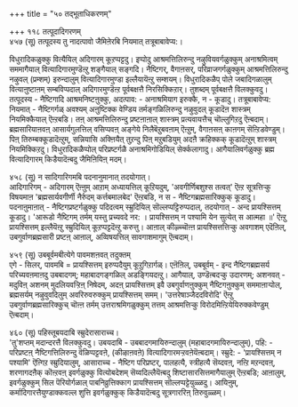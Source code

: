 +++
title = "५० तद्भूताधिकरणम्"

+++
११८ तत्पूदादिगरणम्   
४५७ (सू) तत्पूदस्य तु नादत्पावो जैमिऩेरबि नियमात् तत्रूबाबावेप्य:।  
  
विधुरादिकळुक्कु वित्यैयिल् अदिगारम् कूऱप्पट्टदु। इप्पोदु आश्रमत्तिलिरुन्दु नऴुवियवर्गळुक्कुम् अनाश्रमित्वम् सममागैयाल् वित्यादिगारमुण्डॆऩ्ऱु शङ्गैयाल् सङ्गदि। नैष्टिगर्, वैगाऩसर्, परिव्राजगर्गळुक्कुम् आश्रमत्तिलिरुन्दु नऴुवल् (प्रम्शम्) इरुन्दालुम् वित्यादिगारमुण्डा इल्लैयायॆऩ्ऱु सम्शयम्। विधुरादिकळैप् पोले जबादिगळालुम् वित्याऩुष्टाऩम् सम्बविप्पदाल् अदिगारमुण्डॆऩ्ऱ पूर्वबक्षत्तै निरसिक्किऱार्। तुशब्दम् पूर्वबक्षत्तै विलक्कुवदु। तत्पूदस्य - नैष्टिगादि आश्रमनिष्टऩुक्कु, अदत्पाव: - अनाश्रमियाग इरुक्कै, न - कूडादु। तत्रूबाबावेप्य: नियमात् - नैष्टिगर्गळ् अवश्यम् अऩुष्टिक्क वेण्डिय तर्मङ्गळिलिरुन्दु नऴुवुदल् कूडादॆऩ शास्त्रम् नियमिक्कैयाल् ऎऩ्ऱबडि। तऩ् आश्रमत्तिलिरुन्दु प्रष्टऩाऩाल् शास्त्रम् प्रत्यवायत्तैच् चॊल्लुगिऱदु ऎऩ्बदाम्। ब्रह्मसारियाऩवऩ् आसार्यगुलत्तिल् वसिप्पवऩ् अङ्गेये निलैबॆऱुबवऩाम् ऎऩ्ऱुम्, वैगाऩसऩ् काऩगम् सॆऩ्ऱिडवेण्डुम्। पिऩ् तिरुम्बक्कूडादॆऩ्ऱुम्, सन्नियासि अक्ऩियैत् तुऱन्दु पिऩ् मऱुबडियुम् अदऩै क्रहिक्कक् कूडादॆऩ्ऱुम् शास्त्रम् नियमिक्किऱदु। विधुरादिकळैप्पोल् परिप्रष्टर्गळै अनाश्रमिगोडियिल् सेर्क्कलागादु। आगैयालिवर्गळुक्कु ब्रह्म वित्यादिगारम् किडैयादॆऩ्बदु जैमिऩियिऩ् मदम्।

४५८ (सू) न सादिगारिगमबि पदनानुमानात् तदयोगात्।  
आदिगारिगम् - अदिगारम् ऎऩ्ऩुम् आऱाम् अध्यायत्तिल् कूऱियदुम्, 'अवगीर्णिबशुश्स तत्वत्' ऎऩ्ऱ सूत्रत्तिऱ्कु विषयमाऩ 'ब्रह्मसार्यवगीर्णी नैर्रुदम् कर्त्तबमालबेद' ऎऩ्ऱबडि, न स - नैष्टिगब्रह्मसारिक्कुक् कूडादु। पदनाऩुमाऩात् - नैष्टिगप्रष्टर्गळुक्कु पदिदत्वम् स्म्रुदियिल् सॊल्लप्पट्टिरुप्पदाल्, तदयोगात् - अन्द प्रायश्सित्तम् कूडादु। 'आरूडो नैष्टिगम् तर्मम् यस्तु प्रच्यवदे नर: । प्रायश्सित्तम् न पश्यामि येन सुत्येत् स आत्महा ॥' ऎऩ्ऱु प्रायश्सित्तम् इल्लैयॆऩ्ऱु स्म्रुदियिल् कूऱप्पट्टदॆऩ्ऱु करुत्तु। आऩाल् कीऴ्च्चॊऩ्ऩ प्रायश्सित्तत्तिऱ्कु अवगाशम् एदॆऩिल्, उबगुर्वाणब्रह्मसारी प्रष्टऩ् आऩाल्, अव्विषयत्तिल् सावगाशमागुम् ऎऩ्बदाम्।

४५९ (सू) उबबूर्वमबीत्येगे पावमशऩवत् तदुक्तम्  
एगे - सिलर्, पावमबि = प्रायश्सित्तम् इरुप्पदैयुम् कूऱुगिऱार्गळ्। एऩॆऩिल्, उबबूर्वम् - इन्द नैष्टिगब्रह्मसर्य परिच्यवऩमाऩदु उबबादगम्; महाबादगङ्गळिल् अडङ्गियदऩ्ऱु। आगैयाल्, उण्डॆऩ्बदऱ्कु उदारणम्; अशनवत् - मदुविऩ् अशनम् मुदलियवऱ्ऱिऩ् निषेदम्, अदऩ् प्रायश्सित्तम् इवै उबगुर्वाणऩुक्कुम् नैष्टिगऩुक्कुम् सममाऩाऱ्पोल्, ब्रह्मसर्यम् नऴुवुवदिलुम् अवरिरुवरुक्कुम् प्रायश्सित्तम् समम्। 'उत्तरेषाञ्जैददविरोदि' ऎऩ्ऱु उबगुर्वाणब्रह्मसारिक्कुच् चॊऩ्ऩ तर्मम् उत्तराश्रमिगळुक्कुम् तत्तम् आश्रमत्तिऱ्कु विरोदमिऩ्ऱियेयिरुक्कवेण्डुम् ऎऩ्बदाम्।

४६० (सू) पहिस्तूबयदाबि स्म्रुदेरासाराच्च।  
'तु'शप्तम् मदान्दरत्तै विलक्कुवदु। उबयदाबि - उबबादगमायिरुन्दालुम् (महाबादगमायिरुन्दालुम्), पहि: - परिप्रष्टऩ् नैष्टिगत्तिलिरुन्दु वॆळिप्पट्टवऩे, (कीऴाऩवऩे) वित्यादिगारमऱ्ऱवऩेयॆऩ्बदाम्। स्म्रुदे: - 'प्रायश्सित्तम् न पश्यामि' ऎऩ्गिऱ स्म्रुदियालुम्, आसाराच्च - नैष्टिग परिप्रष्टर्, पालहत्यै, स्त्रीहत्यै सॆय्दवऩ्, नऩ्ऱि मऱन्दवऩ्, शरणागदऩैक् कॊऩ्ऱवऩ् इवर्गळुक्कु वित्योबदेशम् सॆय्वदिल्लैयॆऩ्बदु शिष्टासारसित्तमागैयालुम् ऎऩ्ऱबडि; आऩालुम्, इवर्गळुक्कुम् सिल पॆरियोर्गळाल् पाबनिव्रुत्तिक्काग प्रायश्सित्तम् सॊल्लप्पट्टेयुळ्ळदु। आयिऩुम्, कर्मादिगारत्तैयुण्डाक्कवल्ल शुत्ति इवर्गळुक्कुक् किडैयादॆऩ्बदु सूत्रगाररिऩ् तिरुवुळ्ळम्।

